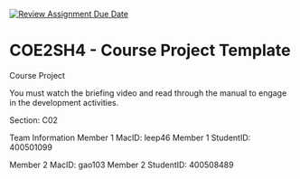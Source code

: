 [![Review Assignment Due Date](https://classroom.github.com/assets/deadline-readme-button-22041afd0340ce965d47ae6ef1cefeee28c7c493a6346c4f15d667ab976d596c.svg)](https://classroom.github.com/a/mLqiHWLE)
# COE2SH4 - Course Project Template
Course Project

You must watch the briefing video and read through the manual to engage in the development activities.


Section: C02

Team Information
Member 1 MacID: leep46
Member 1 StudentID: 400501099

Member 2 MacID: gao103
Member 2 StudentID: 400508489
